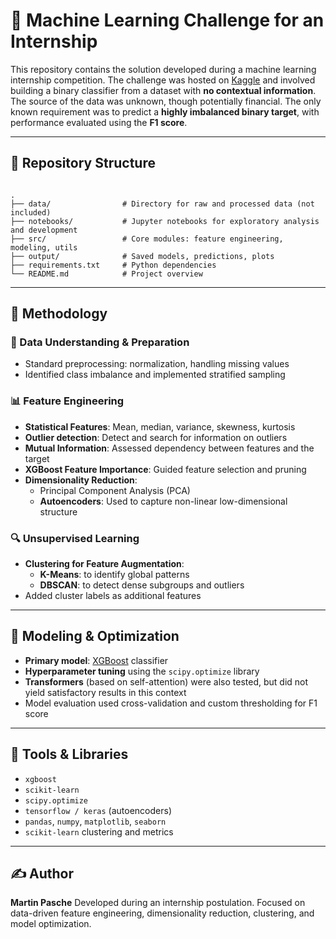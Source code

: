 # 🧠 Machine Learning Challenge for an Internship

This repository contains the solution developed during a machine learning internship competition. The challenge was hosted on [Kaggle](https://www.kaggle.com/competitions/ai-for-alpha-test-challenge/overview) and involved building a binary classifier from a dataset with **no contextual information**. The source of the data was unknown, though potentially financial. The only known requirement was to predict a **highly imbalanced binary target**, with performance evaluated using the **F1 score**.

---

## 📁 Repository Structure

```

.
├── data/                # Directory for raw and processed data (not included)
├── notebooks/           # Jupyter notebooks for exploratory analysis and development
├── src/                 # Core modules: feature engineering, modeling, utils
├── output/              # Saved models, predictions, plots
├── requirements.txt     # Python dependencies
└── README.md            # Project overview

```

---

## 🧠 Methodology

### 🧹 Data Understanding & Preparation
- Standard preprocessing: normalization, handling missing values
- Identified class imbalance and implemented stratified sampling

### 📊 Feature Engineering

- **Statistical Features**: Mean, median, variance, skewness, kurtosis 
- **Outlier detection**: Detect and search for information on outliers
- **Mutual Information**: Assessed dependency between features and the target
- **XGBoost Feature Importance**: Guided feature selection and pruning
- **Dimensionality Reduction**:
  - Principal Component Analysis (PCA)
  - **Autoencoders**: Used to capture non-linear low-dimensional structure

### 🔍 Unsupervised Learning

- **Clustering for Feature Augmentation**:
  - **K-Means**: to identify global patterns
  - **DBSCAN**: to detect dense subgroups and outliers
- Added cluster labels as additional features

---

## 🧪 Modeling & Optimization

- **Primary model**: [XGBoost](https://xgboost.readthedocs.io/) classifier
- **Hyperparameter tuning** using the `scipy.optimize` library
- **Transformers** (based on self-attention) were also tested, but did not yield satisfactory results in this context
- Model evaluation used cross-validation and custom thresholding for F1 score

---

## 🧰 Tools & Libraries

- `xgboost`
- `scikit-learn`
- `scipy.optimize`
- `tensorflow / keras` (autoencoders)
- `pandas`, `numpy`, `matplotlib`, `seaborn`
- `scikit-learn` clustering and metrics


---

## ✍️ Author

**Martin Pasche**
Developed during an internship postulation. Focused on data-driven feature engineering, dimensionality reduction, clustering, and model optimization.




